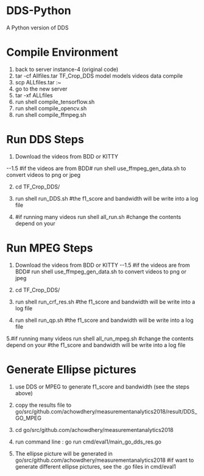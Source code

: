# DDS-Python
A Python version of DDS

# Compile Environment
1. back to server instance-4 (original code)
2. tar -cf Allfiles.tar TF_Crop_DDS model models videos data compile
3. scp ALLfiles.tar <newserver>:~
4. go to the new server
5. tar -xf ALLfiles
6. run shell  compile_tensorflow.sh
7. run shell  compile_opencv.sh
8. run shell  compile_ffmpeg.sh

# Run DDS Steps
1. Download the videos from BDD or KITTY

--1.5 #if the videos are from BDD#
      run shell use_ffmpeg_gen_data.sh to convert videos to png or jpeg
         
2. cd TF_Crop_DDS/

3. run shell run_DDS.sh <frame src directory>
   #the f1_score and bandwidth will be write into a log file
   
 4. #if running many videos
 run shell all_run.sh 
 #change the contents depend on your <frame src directory>
   
# Run MPEG Steps
1. Download the videos from BDD or KITTY
   --1.5 #if the videos are from BDD#
         run shell use_ffmpeg_gen_data.sh to convert videos to png or jpeg
         
2. cd TF_Crop_DDS/

3. run shell run_crf_res.sh <frame src directory>
   #the f1_score and bandwidth will be write into a log file
   
4. run shell run_qp.sh <frame src directory>
   #the f1_score and bandwidth will be write into a log file
  
5.#if running many videos
   run shell all_run_mpeg.sh #change the contents depend on your <frame src directory>
   #the f1_score and bandwidth will be write into a log file

# Generate Ellipse pictures

1. use DDS or MPEG to generate f1_score and bandwidth (see the steps above)

2. copy the results file to go/src/github.com/achowdhery/measurementanalytics2018/result/DDS_GO_MPEG

3. cd go/src/github.com/achowdhery/measurementanalytics2018

4. run command line : go run cmd/eval1/main_go_dds_res.go

5. The ellipse picture will be generated in go/src/github.com/achowdhery/measurementanalytics2018
#if want to generate different ellipse pictures, see the .go files in cmd/eval1

